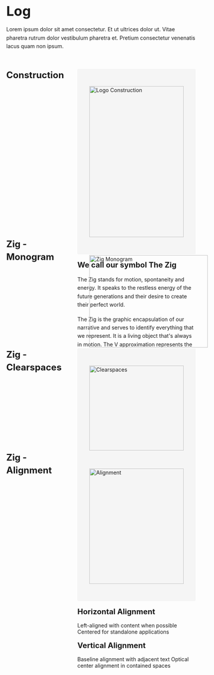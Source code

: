 <div style="display: flex; gap: 2rem;">
<div style="flex: 1; max-width: 800px;">
<h1 style="font-size: 2.25rem; font-weight: bold; margin-bottom: 1rem;"><strong>Log</strong>
</h1>
<p style="margin: 1rem 0; line-height: 1.6;">Lorem ipsum dolor sit amet consectetur. Et ut ultrices dolor ut. Vitae pharetra rutrum dolor vestibulum pharetra et. Pretium consectetur venenatis lacus quam non ipsum.
</p>
<div style="display: flex; gap: 2rem; margin: 3rem 0;">
<div style="flex: 1;">
<h2 style="margin: 0; font-size: 1.5rem; font-weight: 600; line-height: 1.4;"><strong>Construction</strong>
</h2>
</div>
<div style="flex: 2;">
<div style="background: #f5f5f5; padding: 2rem; border-radius: 4px;">
<p>
<img src="/images/logo-construction.png" alt="Logo Construction" style="width: 100%; height: auto; display: block;">
</p>
</div>
<h3 style="font-size: 1.25rem; font-weight: 600; margin: 1rem 0;"><strong>We call our symbol The Zig</strong>
</h3>
<p style="margin: 1rem 0; line-height: 1.6;">The Zig stands for motion, spontaneity and energy. It speaks to the restless energy of the future generations and their desire to create their perfect world.
</p>
<p style="margin: 1rem 0; line-height: 1.6;">The Zig is the graphic encapsulation of our narrative and serves to identify everything that we represent. It is a living object that's always in motion. The V approximation represents the 'resting' state of the Zig.
</p>
</div>
</div>
<div style="display: flex; gap: 2rem; margin: 3rem 0;">
<div style="flex: 1;">
<h2 style="margin: 0; font-size: 1.5rem; font-weight: 600; line-height: 1.4;"><strong>Zig - Monogram</strong>
</h2>
</div>
<div style="flex: 2;">
<p>
<img src="/images/zig-monogram.png" alt="Zig Monogram" style="width: 100%; height: auto; display: block; padding: 2rem; border-radius: 4px;">
</p>
<p style="margin: 1rem 0; line-height: 1.6;">The Zig monogram serves as our icon mark, designed for recognition at smaller scales and as a memorable brand element.
</p>
<p>
App icons Favicons Social media avatars Small-scale applications
</p>
</div>
</div>
<div style="display: flex; gap: 2rem; margin: 3rem 0;">
<div style="flex: 1;">
<h2 style="margin: 0; font-size: 1.5rem; font-weight: 600; line-height: 1.4;"><strong>Zig - Clearspaces</strong>
</h2>
</div>
<div style="flex: 2;">
<div style="background: #f5f5f5; padding: 2rem; border-radius: 4px;">
<p>
<img src="/images/zig-clearspaces.png" alt="Clearspaces" style="width: 100%; height: auto; display: block;">
</p>
</div>
<p>
<strong>Minimum Clearspace</strong>: Equal to the height of the Zig monogram <strong>Protected Area</strong>: No other visual elements may intrude into this space <strong>Scaling</strong>: Clearspace scales proportionally with logo size
</p>
</div>
</div>
<div style="display: flex; gap: 2rem; margin: 3rem 0;">
<div style="flex: 1;">
<h2 style="margin: 0; font-size: 1.5rem; font-weight: 600; line-height: 1.4;"><strong>Zig - Alignment</strong>
</h2>
</div>
<div style="flex: 2;">
<div style="background: #f5f5f5; padding: 2rem; border-radius: 4px;">
<p>
<img src="/images/zig-alignment.png" alt="Alignment" style="width: 100%; height: auto; display: block;">
</p>
</div>
<h3 style="font-size: 1.25rem; font-weight: 600; margin: 1rem 0;"><strong>Horizontal Alignment</strong>
</h3>
<p>
Left-aligned with content when possible Centered for standalone applications
</p>
<h3 style="font-size: 1.25rem; font-weight: 600; margin: 1rem 0;"><strong>Vertical Alignment</strong>
</h3>
<p>
Baseline alignment with adjacent text Optical center alignment in contained spaces
</p>
</div>
</div>
</div>
</div>